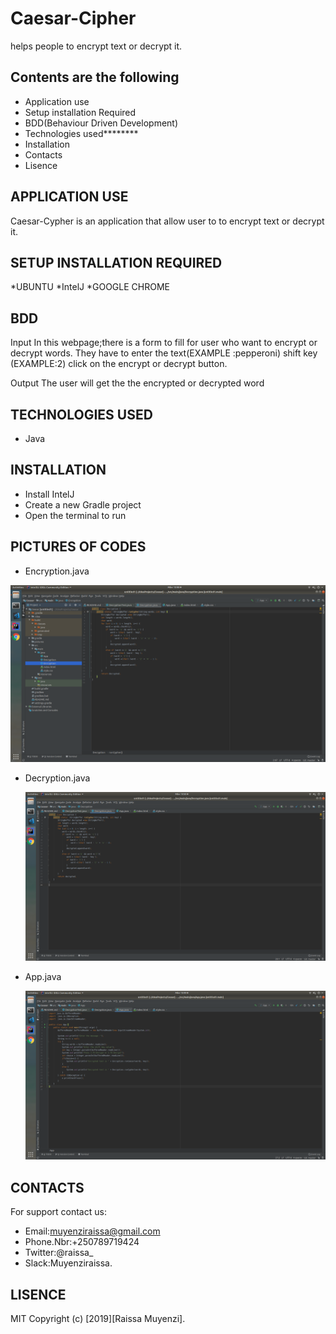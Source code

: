 # Caesar-Cipher

helps people to encrypt text or decrypt it.

## Contents are the following

+  Application use
+  Setup installation Required
+  BDD(Behaviour Driven Development)
+  Technologies used********
+  Installation
+  Contacts
+  Lisence

## APPLICATION USE

Caesar-Cypher is an application that allow user to to encrypt text or decrypt it.

## SETUP INSTALLATION REQUIRED

*UBUNTU *IntelJ *GOOGLE CHROME

## BDD

Input In this webpage;there is a form to fill for user who want to encrypt or decrypt words. 
They have to enter the text(EXAMPLE :pepperoni)
shift key (EXAMPLE:2)
click on the encrypt or decrypt button.

Output The user will get the the encrypted or decrypted word


## TECHNOLOGIES USED

+ Java 

##  INSTALLATION

+  Install IntelJ
+  Create a new Gradle project
+  Open the terminal to run 

##  PICTURES OF CODES

* Encryption.java
  
<img src="pictures/encry.png">

* Decryption.java
     
   <img src="pictures/decry.png">
  
 * App.java
     
   <img src="pictures/app.png">

##  CONTACTS

For support contact us:
+  Email:muyenziraissa@gmail.com
+  Phone.Nbr:+250789719424
+  Twitter:@raissa_
+  Slack:Muyenziraissa.

##   LISENCE

 MIT Copyright (c) [2019][Raissa Muyenzi].



